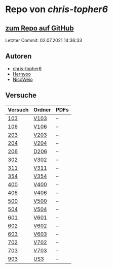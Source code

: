 # Repo von *chris-topher6*

## [zum Repo auf GitHub](https://github.com/chris-topher6/Anfaenger-Praktikum)

Letzter Commit: 02.07.2021 14:36:33

## Autoren
- [chris-topher6](https://github.com/chris-topher6)
- [Hernyoo](https://github.com/Hernyoo)
- [NicoWeio](https://github.com/NicoWeio)

## Versuche

|       Versuch       |                                   Ordner                                    |PDFs|
|---------------------|-----------------------------------------------------------------------------|----|
|[103](../versuch/103)|[V103](https://github.com/chris-topher6/Anfaenger-Praktikum/tree/master/V103)|–   |
|[106](../versuch/106)|[V106](https://github.com/chris-topher6/Anfaenger-Praktikum/tree/master/V106)|–   |
|[203](../versuch/203)|[V203](https://github.com/chris-topher6/Anfaenger-Praktikum/tree/master/V203)|–   |
|[204](../versuch/204)|[V204](https://github.com/chris-topher6/Anfaenger-Praktikum/tree/master/V204)|–   |
|[206](../versuch/206)|[D206](https://github.com/chris-topher6/Anfaenger-Praktikum/tree/master/D206)|–   |
|[302](../versuch/302)|[V302](https://github.com/chris-topher6/Anfaenger-Praktikum/tree/master/V302)|–   |
|[311](../versuch/311)|[V311](https://github.com/chris-topher6/Anfaenger-Praktikum/tree/master/V311)|–   |
|[354](../versuch/354)|[V354](https://github.com/chris-topher6/Anfaenger-Praktikum/tree/master/V354)|–   |
|[400](../versuch/400)|[V400](https://github.com/chris-topher6/Anfaenger-Praktikum/tree/master/V400)|–   |
|[406](../versuch/406)|[V406](https://github.com/chris-topher6/Anfaenger-Praktikum/tree/master/V406)|–   |
|[500](../versuch/500)|[V500](https://github.com/chris-topher6/Anfaenger-Praktikum/tree/master/V500)|–   |
|[504](../versuch/504)|[V504](https://github.com/chris-topher6/Anfaenger-Praktikum/tree/master/V504)|–   |
|[601](../versuch/601)|[V601](https://github.com/chris-topher6/Anfaenger-Praktikum/tree/master/V601)|–   |
|[602](../versuch/602)|[V602](https://github.com/chris-topher6/Anfaenger-Praktikum/tree/master/V602)|–   |
|[603](../versuch/603)|[V603](https://github.com/chris-topher6/Anfaenger-Praktikum/tree/master/V603)|–   |
|[702](../versuch/702)|[V702](https://github.com/chris-topher6/Anfaenger-Praktikum/tree/master/V702)|–   |
|[703](../versuch/703)|[V703](https://github.com/chris-topher6/Anfaenger-Praktikum/tree/master/V703)|–   |
|[903](../versuch/903)|[US3](https://github.com/chris-topher6/Anfaenger-Praktikum/tree/master/US3)  |–   |
